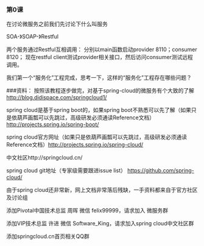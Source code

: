 ### 第0课
在讨论微服务之前我们先讨论下什么叫服务

SOA-》SOAP-》Restful

两个服务通过Restful互相调用：
分别以main函数启动provider 8110；consumer 8120； 现在restful client测试provider相关接口，然后访问consumer测试远程调用。

我们第一个“服务化”工程完成，思考一下，这样的“服务化”工程存在哪些问题？

###资料：
按照该教程逐步做完，对基于spring-cloud的微服务有个大致的了解 http://blog.didispace.com/springcloud1/

spring cloud是基于spring boot的，如果spring boot不熟悉可以先了解（如果只是依葫芦画瓢可以先跳过，高级研发必须通读Reference文档） http://projects.spring.io/spring-boot/

spring cloud官方网址（如果只是依葫芦画瓢可以先跳过，高级研发必须通读Reference文档）http://projects.spring.io/spring-cloud/

中文社区http://springcloud.cn/

spring cloud git地址（专家级需要跟进issue list） https://github.com/spring-cloud/

由于spring cloud还非常新，网上文档非常落后残缺，一手资料都来自于官方社区及讨论组

添加Pivotal中国技术总监 周晖 微信 felix99999，请求加入 微服务群

添加VIP技术总监 许进 微信 Software_King，请求加入spring cloud中文社区群

添加springcloud.cn首页相关QQ群